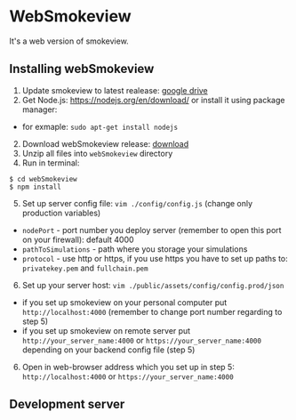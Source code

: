 # WebSmokeview

 It's a web version of smokeview.

## Installing webSmokeview
1. Update smokeview to latest realease: [google drive](https://drive.google.com/drive/folders/0B_wB1pJL2bFQc1F4cjJWY2duWTA)
1. Get Node.js: https://nodejs.org/en/download/ or install it using package manager:
- for exmaple: ``sudo apt-get install nodejs``
2. Download webSmokeview release: [download](https://github.com/fkce/webSmokeview/releases/download/0.0.0/webSmokeview.zip)
3. Unzip all files into ``webSmokeview`` directory
4. Run in terminal:
```
$ cd webSmokeview
$ npm install
```
5. Set up server config file: ``vim ./config/config.js`` (change only production variables)
- ``nodePort`` - port number you deploy server (remember to open this port on your firewall): default 4000
- ``pathToSimulations`` - path where you storage your simulations
- ``protocol`` - use http or https, if you use https you have to set up paths to: ``privatekey.pem`` and ``fullchain.pem``

6. Set up your server host: ``vim ./public/assets/config/config.prod/json``
- if you set up smokeview on your personal computer put ``http://localhost:4000`` (remember to change port number regarding to step 5)
- if you set up smokeview on remote server put ``http://your_server_name:4000`` or ``https://your_server_name:4000`` depending on your backend config file (step 5)

6. Open in web-browser address which you set up in step 5: ``http://localhost:4000`` or ``https://your_server_name:4000``

## Development server
